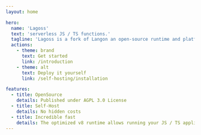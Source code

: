 ```yaml
---
layout: home

hero:
  name: 'Lagoss'
  text: 'serverless JS / TS functions.'
  tagline: 'Lagoss is a fork of Langon an open-source runtime and platform for running JS / TS serverless functions.'
  actions:
    - theme: brand
      text: Get started
      link: /introduction
    - theme: alt
      text: Deploy it yourself
      link: /self-hosting/installation

features:
  - title: OpenSource
    details: Published under AGPL 3.0 License
  - title: Self-Host
    details: No hidden costs
  - title: Incredible fast
    details: The optimized v8 runtime allows running your JS / TS applications in ms!
---
```


